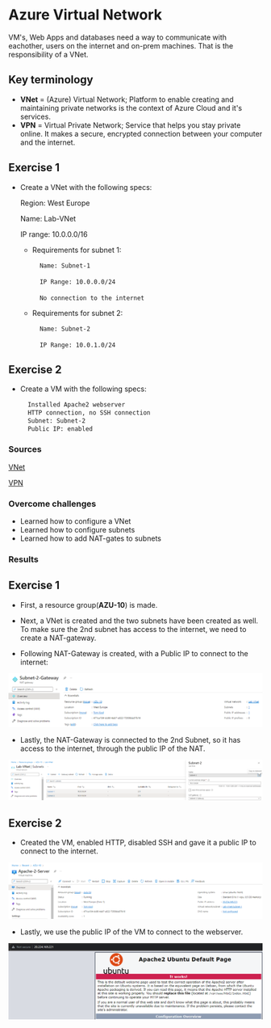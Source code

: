 # Azure Virtual Network
VM's, Web Apps and databases need a way to communicate with eachother, users on the internet and on-prem machines. That is the responsibility of a VNet.

## Key terminology
- **VNet** = (Azure) Virtual Network; Platform to enable creating and maintaining private networks is the context of Azure Cloud and it's services.
- **VPN** = Virtual Private Network; Service that helps you stay private online. It makes a secure, encrypted connection between your computer and the internet.

## Exercise 1
- Create a VNet with the following specs:

    Region: West Europe

    Name: Lab-VNet

    IP range: 10.0.0.0/16

    - Requirements for subnet 1:

            Name: Subnet-1

            IP Range: 10.0.0.0/24

            No connection to the internet

    - Requirements for subnet 2:

            Name: Subnet-2

            IP Range: 10.0.1.0/24
## Exercise 2
- Create a VM with the following specs:

        Installed Apache2 webserver
        HTTP connection, no SSH connection
        Subnet: Subnet-2
        Public IP: enabled


### Sources
[VNet](https://www.datashieldprotect.com/blog/microsoft-azure-virtual-network)

[VPN](https://www.avast.com/c-what-is-a-vpn)

### Overcome challenges
- Learned how to configure a VNet
- Learned how to configure subnets
- Learned how to add NAT-gates to subnets

### Results

## Exercise 1
- First, a resource group(**AZU-10**) is made.

- Next, a VNet is created and the two subnets have been created as well. To make sure the 2nd subnet has access to the internet, we need to create a NAT-gateway.

- Following NAT-Gateway is created, with a Public IP to connect to the internet:

![NAT-Gateway for Subnet-2](../00_includes/05_Azure/AZU-10/SS_NAT-Gateway.png)

- Lastly, the NAT-Gateway is connected to the 2nd Subnet, so it has access to the internet, through the public IP of the NAT.

![VNet](../00_includes/05_Azure/AZU-10/SS_VNet.png)

## Exercise 2
- Created the VM, enabled HTTP, disabled SSH and gave it a public IP to connect to the internet.

![Apache2 VM](../00_includes/05_Azure/AZU-10/SS_Apache2Server.png)

- Lastly, we use the public IP of the VM to connect to the webserver.

![Apache2 Running](../00_includes/05_Azure/AZU-10/SS_Apache2Running.png)